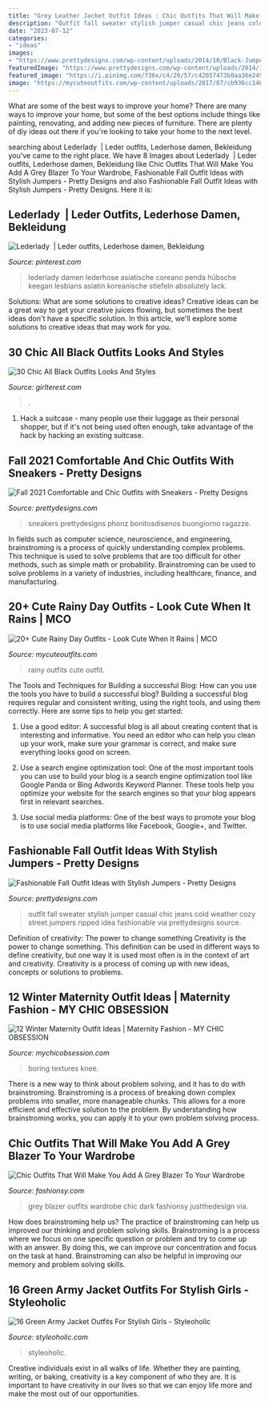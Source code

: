 ```yaml
---
title: "Grey Leather Jacket Outfit Ideas : Chic Outfits That Will Make You Add A Grey Blazer To Your Wardrobe"
description: "Outfit fall sweater stylish jumper casual chic jeans cold weather cozy street jumpers ripped idea fashionable via prettydesigns source"
date: "2023-07-12"
categories:
- "ideas"
images:
- "https://www.prettydesigns.com/wp-content/uploads/2014/10/Black-Jumper-with-Ripped-Jeans-for-Fall.jpg"
featuredImage: "https://www.prettydesigns.com/wp-content/uploads/2014/10/Black-Jumper-with-Ripped-Jeans-for-Fall.jpg"
featured_image: "https://i.pinimg.com/736x/c4/20/57/c42057473b0aa36e24994a46f502f886.jpg"
image: "https://mycuteoutfits.com/wp-content/uploads/2017/07/cb936cc1466869fe2f5952e78e64ff27.jpg"
---
```



What are some of the best ways to improve your home?
There are many ways to improve your home, but some of the best options include things like painting, renovating, and adding new pieces of furniture. There are plenty of diy ideas out there if you're looking to take your home to the next level.

	

		
searching about Lederlady ️ | Leder outfits, Lederhose damen, Bekleidung you've came to the right place. We have 8 Images about Lederlady ️ | Leder outfits, Lederhose damen, Bekleidung like Chic Outfits That Will Make You Add A Grey Blazer To Your Wardrobe, Fashionable Fall Outfit Ideas with Stylish Jumpers - Pretty Designs and also Fashionable Fall Outfit Ideas with Stylish Jumpers - Pretty Designs. Here it is:
		
    
## Lederlady ️ | Leder Outfits, Lederhose Damen, Bekleidung

<img loading=lazy src="https://i.pinimg.com/736x/c4/20/57/c42057473b0aa36e24994a46f502f886.jpg" onerror="this.onerror=null;this.src='https://tse4.mm.bing.net/th?id=OIP.3qO3YRqxSt8DEvndQh-GXgHaO0&amp;pid=15.1';" alt="Lederlady ️ | Leder outfits, Lederhose damen, Bekleidung">

_Source: pinterest.com_

>lederlady damen lederhose asiatische coreano penda hübsche keegan lesbians asiatin koreanische stiefeln absolutely lack. 

	

Solutions: What are some solutions to creative ideas?
Creative ideas can be a great way to get your creative juices flowing, but sometimes the best ideas don't have a specific solution. In this article, we'll explore some solutions to creative ideas that may work for you.

    
## 30 Chic All Black Outfits Looks And Styles

<img loading=lazy src="https://girlterest.com/wp-content/uploads/2017/06/black5.jpg" onerror="this.onerror=null;this.src='https://tse4.mm.bing.net/th?id=OIP.3tDmhz6AOzb9FcxwrDeL2wAAAA&amp;pid=15.1';" alt="30 Chic All Black Outfits Looks And Styles">

_Source: girlterest.com_

>. 

	

1. Hack a suitcase - many people use their luggage as their personal shopper, but if it's not being used often enough, take advantage of the hack by hacking an existing suitcase.

    
## Fall 2021 Comfortable And Chic Outfits With Sneakers - Pretty Designs

<img loading=lazy src="http://www.prettydesigns.com/wp-content/uploads/2014/09/Blazer-Outfit-Idea-with-Sneakers.jpg" onerror="this.onerror=null;this.src='https://tse4.mm.bing.net/th?id=OIP.-qfZtA86C1OSTzkfDImbyQHaLG&amp;pid=15.1';" alt="Fall 2021 Comfortable and Chic Outfits with Sneakers - Pretty Designs">

_Source: prettydesigns.com_

>sneakers prettydesigns phonz bonitosdisenos buongiorno ragazze. 

	

In fields such as computer science, neuroscience, and engineering, brainstroming is a process of quickly understanding complex problems. This technique is used to solve problems that are too difficult for other methods, such as simple math or probability. Brainstroming can be used to solve problems in a variety of industries, including healthcare, finance, and manufacturing.

    
## 20+ Cute Rainy Day Outfits - Look Cute When It Rains | MCO

<img loading=lazy src="https://mycuteoutfits.com/wp-content/uploads/2017/07/cb936cc1466869fe2f5952e78e64ff27.jpg" onerror="this.onerror=null;this.src='https://tse2.mm.bing.net/th?id=OIP.bprzVPlLtT39M16PjVZnawHaLV&amp;pid=15.1';" alt="20+ Cute Rainy Day Outfits - Look Cute When It Rains | MCO">

_Source: mycuteoutfits.com_

>rainy outfits cute outfit. 

	

The Tools and Techniques for Building a successful Blog: How can you use the tools you have to build a successful blog?
Building a successful blog requires regular and consistent writing, using the right tools, and using them correctly. Here are some tips to help you get started:
1. Use a good editor: A successful blog is all about creating content that is interesting and informative. You need an editor who can help you clean up your work, make sure your grammar is correct, and make sure everything looks good on screen.

2. Use a search engine optimization tool: One of the most important tools you can use to build your blog is a search engine optimization tool like Google Panda or Bing Adwords Keyword Planner. These tools help you optimize your website for the search engines so that your blog appears first in relevant searches.

3. Use social media platforms: One of the best ways to promote your blog is to use social media platforms like Facebook, Google+, and Twitter.

    
## Fashionable Fall Outfit Ideas With Stylish Jumpers - Pretty Designs

<img loading=lazy src="https://www.prettydesigns.com/wp-content/uploads/2014/10/Black-Jumper-with-Ripped-Jeans-for-Fall.jpg" onerror="this.onerror=null;this.src='https://tse4.mm.bing.net/th?id=OIP.gMGvScFrSvOMZgCjRU32UgHaK3&amp;pid=15.1';" alt="Fashionable Fall Outfit Ideas with Stylish Jumpers - Pretty Designs">

_Source: prettydesigns.com_

>outfit fall sweater stylish jumper casual chic jeans cold weather cozy street jumpers ripped idea fashionable via prettydesigns source. 

	

Definition of creativity: The power to change something
Creativity is the power to change something. This definition can be used in different ways to define creativity, but one way it is used most often is in the context of art and creativity. Creativity is a process of coming up with new ideas, concepts or solutions to problems.

    
## 12 Winter Maternity Outfit Ideas | Maternity Fashion - MY CHIC OBSESSION

<img loading=lazy src="https://cdn.statically.io/img/www.mychicobsession.com/wp-content/uploads/2018/02/maternity-style-3.jpg?quality=100&amp;f=auto" onerror="this.onerror=null;this.src='https://tse2.mm.bing.net/th?id=OIP.go7nJLh5KiLDeMI7v6YQegHaLH&amp;pid=15.1';" alt="12 Winter Maternity Outfit Ideas | Maternity Fashion - MY CHIC OBSESSION">

_Source: mychicobsession.com_

>boring textures knee. 

	

There is a new way to think about problem solving, and it has to do with brainstroming. Brainstroming is a process of breaking down complex problems into smaller, more manageable chunks. This allows for a more efficient and effective solution to the problem. By understanding how brainstroming works, you can apply it to your own problem solving process.

    
## Chic Outfits That Will Make You Add A Grey Blazer To Your Wardrobe

<img loading=lazy src="https://fashionsy.com/wp-content/uploads/2016/10/dark-grey-630x951.jpg" onerror="this.onerror=null;this.src='https://tse4.mm.bing.net/th?id=OIP.Tc64OsMsIqbWIk8iTU2T4wHaLL&amp;pid=15.1';" alt="Chic Outfits That Will Make You Add A Grey Blazer To Your Wardrobe">

_Source: fashionsy.com_

>grey blazer outfits wardrobe chic dark fashionsy justthedesign via. 

	

How does brainstroming help us?
The practice of brainstroming can help us improved our thinking and problem solving skills. Brainstroming is a process where we focus on one specific question or problem and try to come up with an answer. By doing this, we can improve our concentration and focus on the task at hand. Brainstroming can also be helpful in improving our memory and problem solving skills.

    
## 16 Green Army Jacket Outfits For Stylish Girls - Styleoholic

<img loading=lazy src="https://i.styleoholic.com/2016/02/16-Green-Army-Jacket-Outfits-For-Stylish-Girls9.jpg" onerror="this.onerror=null;this.src='https://tse3.mm.bing.net/th?id=OIP.T9E-H88rEW6_j5-qCFESbAAAAA&amp;pid=15.1';" alt="16 Green Army Jacket Outfits For Stylish Girls - Styleoholic">

_Source: styleoholic.com_

>styleoholic. 

	

Creative individuals exist in all walks of life. Whether they are painting, writing, or baking, creativity is a key component of who they are. It is important to have creativity in our lives so that we can enjoy life more and make the most out of our opportunities.

